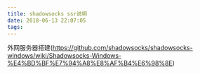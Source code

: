 ```yaml
---
title: shadowsocks ssr说明
date: 2018-06-13 22:07:05
tags:
---
```


外网服务器搭建(https://github.com/shadowsocks/shadowsocks-windows/wiki/Shadowsocks-Windows-%E4%BD%BF%E7%94%A8%E8%AF%B4%E6%98%8E)